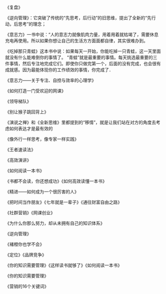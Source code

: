《复盘》

《逆向管理》：它突破了传统的“先思考，后行动”的旧思维，提出了全新的“先行动，后思考”的理念；

《意志力》一书中说：“人的意志力就像肌肉力量，用着用着就枯竭了，需要休息充电再使用。所以如果你想让自己的生活方方面面都自律，其实很难办到。

《吃掉那只青蛙》这本书中说：如果每天一开始，你能吃掉一只青蛙，这一天里面就没有什么能难倒你的事情了。
“青蛙”就是最重要的事情。每天挑选最重要的三件事情，然后专注地完成它们。即使你只做完第一个，后面的没有完成，也会很有成就感。因为最能体现你的工作绩效的事情，你完成了．

《意志力——关于专注、自控与效率的心理学》

《如何打造一门受欢迎的网课》

《领导梯队》

《别让猴子跳回背上》

《演说之禅》和《全新思维》里都提到的“移情”，就是让我们站在对方的角度去考虑如何表达才是最有效的

《像外行一样思考，像专家一样实践》

《王者速读法》

《高效演讲》

《如何阅读一本书》

《书都不会读，你还想成功》《如何高效读懂一本书》

《精进——如何成为一个很厉害的人》

《把时间当作朋友》《七年就是一辈子》《通往财富自由之路》

《社群营销》《网课创业》

《为什么你那么努力，却从未拥有自己的知识体系》

《逆向管理》

《褚橙你也学不会》

《定位》《品牌竞争》

《你的知识需要管理》《这样读书就够了》《如何阅读一本书》

《你的知识需要管理》

《营销的16个关键词》